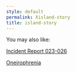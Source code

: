 ```yaml
---
style: default
permalink: Xisland-story
title: island-story
---
```

You may also like:

[Incident Report 023-026](http://scp-wiki.net/incident-report-023-26)

[Oneirophrenia](http://scp-wiki.net/oneirophrenia)
